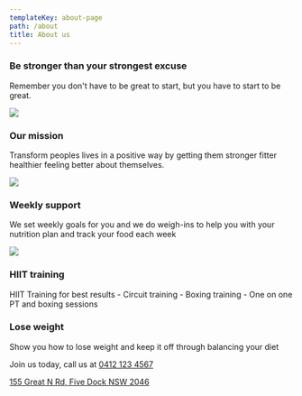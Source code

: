 ```yaml
---
templateKey: about-page
path: /about
title: About us
---
```


### Be stronger than your strongest excuse

Remember you don't have to be great to start, but you have to start to be great.

![](/img/blog-2.jpg)

### O﻿ur mission

Transform peoples lives in a positive way by getting them stronger fitter healthier feeling better about themselves.

![](/img/blog-3.jpg)

### Weekly support

W﻿e set weekly goals for you and we do weigh-ins to help you with your nutrition plan and track your food each week

![](/img/carousel-2.jpg)

### HIIT training

HIIT Training for best results - Circuit training - Boxing training - One on one PT and boxing sessions

### Lose weight

Show you how to lose weight and keep it off through balancing your diet

Join us today, call us at [0412 123 4567](tel:04121234567)

[155 Great N Rd, Five Dock NSW 2046](https://g.page/fadisbootcampandboxingfivedock?share)

